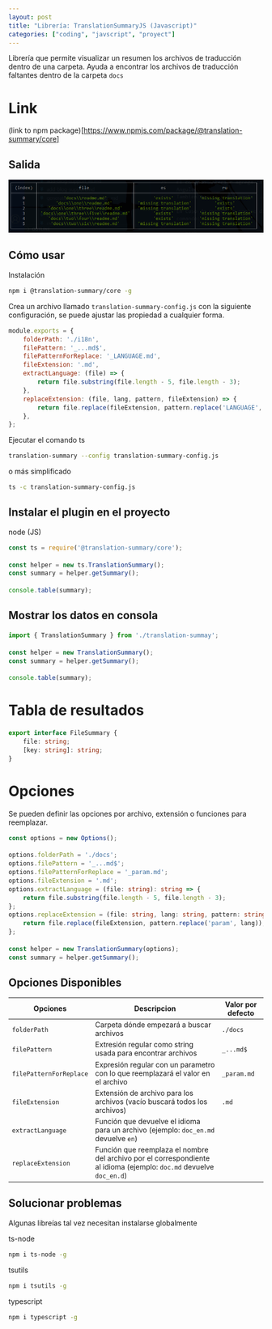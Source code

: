```yaml
---
layout: post
title: "Librería: TranslationSummaryJS (Javascript)"
categories: ["coding", "javscript", "proyect"]
---
```


Librería que permite visualizar un <!--more-->resumen los archivos de traducción dentro de una carpeta.
Ayuda a encontrar los archivos de traducción faltantes dentro de la carpeta `docs`

# Link
(link to npm package)[https://www.npmjs.com/package/@translation-summary/core]

## Salida

<p> <img src="https://github.com/AlexScigalszky/TranslationSummaryJS/raw/main/assets/capture.png" alt="capture" /> </p>

## Cómo usar

Instalación
```bash
npm i @translation-summary/core -g
```

Crea un archivo llamado `translation-summary-config.js` con la siguiente configuración, se puede ajustar las propiedad a cualquier forma.

```javascript 
module.exports = {
    folderPath: './i18n',
    filePattern: '_...md$',
    filePatternForReplace: '_LANGUAGE.md',
    fileExtension: '.md',
    extractLanguage: (file) => {
        return file.substring(file.length - 5, file.length - 3);
    },
    replaceExtension: (file, lang, pattern, fileExtension) => {
        return file.replace(fileExtension, pattern.replace('LANGUAGE', lang));
    },
};
```

Ejecutar el comando ts
```bash
translation-summary --config translation-summary-config.js
```
o más simplificado
```bash
ts -c translation-summary-config.js
```

## Instalar el plugin en el proyecto

node (JS)
```javascript
const ts = require('@translation-summary/core');

const helper = new ts.TranslationSummary();
const summary = helper.getSummary();

console.table(summary);
```

## Mostrar los datos en consola

```typescript
import { TranslationSummary } from './translation-summay';

const helper = new TranslationSummary();
const summary = helper.getSummary();

console.table(summary);
```

# Tabla de resultados

```typescript
export interface FileSummary {
    file: string;
    [key: string]: string;
}
```

# Opciones

Se pueden definir las opciones por archivo, extensión o funciones para reemplazar.

```typescript
const options = new Options();

options.folderPath = './docs';
options.filePattern = '_...md$';
options.filePatternForReplace = '_param.md';
options.fileExtension = '.md';
options.extractLanguage = (file: string): string => {
    return file.substring(file.length - 5, file.length - 3);
};
options.replaceExtension = (file: string, lang: string, pattern: string, fileExtension: string): string => {
    return file.replace(fileExtension, pattern.replace('param', lang));
};

const helper = new TranslationSummary(options);
const summary = helper.getSummary();
```

## Opciones Disponibles

| Opciones               | Descripcion                                                                                                            | Valor por defecto     |
| ---------------------- | ---------------------------------------------------------------------------------------------------------------------- | --------------------- |
| `folderPath`           | Carpeta dónde empezará a buscar archivos                                                                               | `./docs`              |
| `filePattern`          | Extresión regular como string usada para encontrar archivos                                                            | `_...md$`             |
| `filePatternForReplace`| Expresión regular con un parametro con lo que reemplazará el valor en el archivo                                       | `_param.md`           |
| `fileExtension`        | Extensión de archivo para los archivos (vacío buscará todos los archivos)                                              | `.md`                 |
| `extractLanguage`      | Función que devuelve el idioma para un archivo (ejemplo: `doc_en.md` devuelve `en`)                                    |                       |
| `replaceExtension`     | Función que reemplaza el nombre del archivo por el correspondiente al idioma (ejemplo: `doc.md` devuelve `doc_en.d`)   |                       |


## Solucionar problemas

Algunas libreías tal vez necesitan instalarse globalmente

ts-node
```bash
npm i ts-node -g
```

tsutils
```bash
npm i tsutils -g
```

typescript
```bash
npm i typescript -g
```
